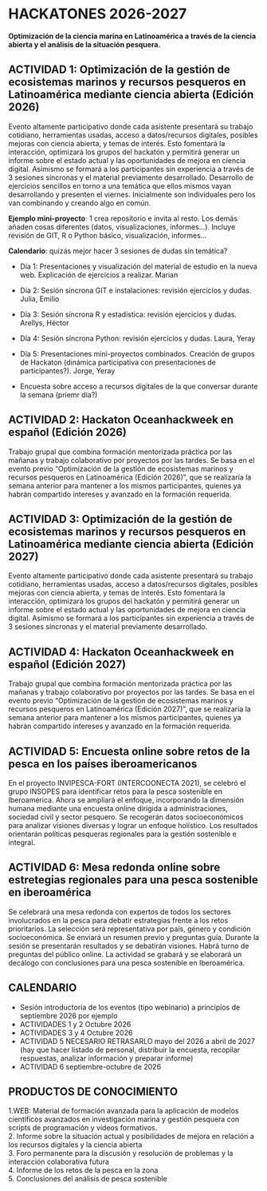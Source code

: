 # HACKATONES 2026-2027
**Optimización de la ciencia marina en Latinoamérica a través de la ciencia abierta y el análisis de la situación pesquera.**
## ACTIVIDAD 1:   Optimización de la gestión de ecosistemas marinos y recursos pesqueros en Latinoamérica mediante ciencia abierta (Edición 2026)
Evento altamente participativo donde cada asistente presentará su trabajo cotidiano, herramientas usadas, acceso a datos/recursos digitales, posibles mejoras con ciencia abierta, y temas de interés. Esto fomentará la interacción, optimizará los grupos del hackatón y permitirá generar un informe sobre el estado actual y las oportunidades de mejora en ciencia digital. Asímismo se formará a los participantes sin experiencia a través de 3 sesiones síncronas y el material previamente desarrollado.
Desarrollo de ejercicios sencillos en torno a una temática que ellos mismos vayan desarrollando y presenten el viernes. Inicialmente son individuales pero los van combinando y creando algo en común. 

**Ejemplo mini-proyecto**: 1 crea repositorio e invita al resto. Los demás añaden cosas diferentes (datos, visualizaciones, informes...). Incluye revisión de GIT, R o Python básico, visualización, informes...

**Calendario**: quizás mejor hacer 3 sesiones de dudas sin temática?
- Día 1: Presentaciones y visualización del material de estudio en la nueva web. Explicación de ejercicios a realizar. Marian
- Día 2: Sesión síncrona GIT e instalaciones: revisión ejercicios y dudas. Julia, Emilio
- Día 3: Sesión síncrona R y estadística: revisión ejercicios y dudas. Arellys, Héctor
- Día 4: Sesión síncrona Python: revisión ejercicios y dudas. Laura, Yeray
- Día 5: Presentaciones mini-proyectos combinados. Creación de grupos de Hackaton (dinámica participativa con presentaciones de participantes?). Jorge, Yeray

- Encuesta sobre acceso a recursos digitales de la que conversar durante la semana (priemr dia?)

## ACTIVIDAD 2: Hackaton Oceanhackweek en español (Edición 2026)
Trabajo grupal que combina formación mentorizada práctica por las mañanas y trabajo colaborativo por proyectos por las tardes. Se basa en el evento previo “Optimización de la gestión de ecosistemas marinos y recursos pesqueros en Latinoamérica (Edición 2026)”, que se realizaría la semana anterior para mantener a los mismos participantes, quienes ya habrán compartido intereses y avanzado en la formación requerida.
## ACTIVIDAD 3: Optimización de la gestión de ecosistemas marinos y recursos pesqueros en Latinoamérica mediante ciencia abierta (Edición 2027)
Evento altamente participativo donde cada asistente presentará su trabajo cotidiano, herramientas usadas, acceso a datos/recursos digitales, posibles mejoras con ciencia abierta, y temas de interés. Esto fomentará la interacción, optimizará los grupos del hackatón y permitirá generar un informe sobre el estado actual y las oportunidades de mejora en ciencia digital. Asímismo se formará a los participantes sin experiencia a través de 3 sesiones síncronas y el material previamente desarrollado.
## ACTIVIDAD 4: Hackaton Oceanhackweek en español (Edición 2027)
Trabajo grupal que combina formación mentorizada práctica por las mañanas y trabajo colaborativo por proyectos por las tardes. Se basa en el evento previo “Optimización de la gestión de ecosistemas marinos y recursos pesqueros en Latinoamérica (Edición 2027)”, que se realizaría la semana anterior para mantener a los mismos participantes, quienes ya habrán compartido intereses y avanzado en la formación requerida.
## ACTIVIDAD 5: Encuesta online sobre retos de la pesca en los países iberoamericanos
En el proyecto INVIPESCA-FORT (INTERCOONECTA 2021), se celebró el grupo INSOPES para identificar retos para la pesca sostenible en Iberoamérica. Ahora se ampliará el enfoque, incorporando la dimensión humana mediante una encuesta online dirigida a administraciones, sociedad civil y sector pesquero. Se recogerán datos socioeconómicos para analizar visiones
diversas y lograr un enfoque holístico. Los resultados orientarán políticas pesqueras regionales para la gestión sostenible e integral.
## ACTIVIDAD 6: Mesa redonda online sobre estretegias regionales para una pesca sostenible en iberoamérica
Se celebrará una mesa redonda con expertos de todos los sectores involucrados en la pesca para debatir estrategias frente a los retos prioritarios. La selección será representativa por país, género y condición socioeconómica. Se enviará un resumen previo y preguntas guía. Durante la sesión se presentarán resultados y se debatirán visiones. Habrá turno de preguntas del público online. La actividad se grabará y se elaborará un decálogo con conclusiones para una pesca sostenible en Iberoamérica.


## CALENDARIO
- Sesión introductoria de los eventos (tipo webinario) a principios de septiembre 2026 por ejemplo
- ACTIVIDADES 1 y 2 Octubre 2026
- ACTIVIDADES 3 y 4 Octubre 2026
- ACTIVIDAD 5 NECESARIO RETRASARLO
  mayo del 2026 a abril de 2027 (hay que hacer listado de personal, distribuir la encuesta, recopilar respuestas, analizar información y preparar informe) 
- ACTIVIDAD 6 
septiembre-octubre de 2026

## PRODUCTOS DE CONOCIMIENTO
1.WEB: Material de formación avanzada para la aplicación de modelos científicos avanzados en
investigación marina y gestión pesquera con scripts de programación y vídeos formativos.  
2. Informe sobre la situación actual y posibilidades de mejora en relación a los recursos digitales y la
ciencia abierta   
3. Foro permanente para la discusión y resolución de problemas y la interacción colaborativa futura  
4. Informe de los retos de la pesca en la zona    
5. Conclusiones del análisis de pesca sostenible    
